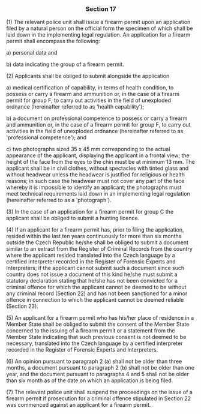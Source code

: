 ### <a name="section_17"></a><p align="center">Section 17</p>

(1) The relevant police unit shall issue a firearm permit upon an application filed by a natural person on the official form the specimen of which shall be laid down in the implementing legal regulation. An application for a firearm permit shall encompass the following:

a) personal data and

b) data indicating the group of a firearm permit.

(2) Applicants shall be obliged to submit alongside the application

a) medical certification of capability, in terms of health condition, to possess or carry a firearm and ammunition or, in the case of a firearm permit for group F, to carry out activities in the field of unexploded ordnance (hereinafter referred to as 'health capability');

b) a document on professional competence to possess or carry a firearm and ammunition or, in the case of a firearm permit for group F, to carry out activities in the field of unexploded ordnance (hereinafter referred to as 'professional competence'); and

c) two photographs sized 35 x 45 mm corresponding to the actual appearance of the applicant, displaying the applicant in a frontal view; the height of the face from the eyes to the chin must be at minimum 13 mm. The applicant shall be in civil clothes, without spectacles with tinted glass and without headwear unless the headwear is justified for religious or health reasons; in such case the headwear must not cover any part of the face whereby it is impossible to identify an applicant; the photographs must meet technical requirements laid down in an implementing legal regulation (hereinafter referred to as a 'photograph').

(3) In the case of an application for a firearm permit for group C the applicant shall be obliged to submit a hunting licence.

(4) If an applicant for a firearm permit has, prior to filing the application, resided within the last ten years continuously for more than six months outside the Czech Republic he/she shall be obliged to submit a document similar to an extract from the Register of Criminal Records from the country where the applicant resided translated into the Czech language by a certified interpreter recorded in the Register of Forensic Experts and Interpreters; if the applicant cannot submit such a document since such country does not issue a document of this kind he/she must submit a statutory declaration stating that he/she has not been convicted for a criminal offence for which the applicant cannot be deemed to be without any criminal record (Section 22) and has not been sanctioned for a minor offence in connection to which the applicant cannot be deemed reliable (Section 23).

(5) An applicant for a firearm permit who has his/her place of residence in a Member State shall be obliged to submit the consent of the Member State concerned to the issuing of a firearm permit or a statement from the Member State indicating that such previous consent is not deemed to be necessary, translated into the Czech language by a certified interpreter recorded in the Register of Forensic Experts and Interpreters.

(6) An opinion pursuant to paragraph 2 (a) shall not be older than three months, a document pursuant to paragraph 2 (b) shall not be older than one year, and the document pursuant to paragraphs 4 and 5 shall not be older than six month as of the date on which an application is being filed.

(7) The relevant police unit shall suspend the proceedings on the issue of a firearm permit if prosecution for a criminal offence stipulated in Section 22 was commenced against an applicant for a firearm permit.

